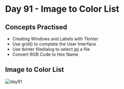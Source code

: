 # Day 91 - Image to Color List
## Concepts Practised
- Creating Windows and Labels with Tkinter
- Use grid() to complete the User Interface
- Use tkinter filedialog to select jpj a file
- Convert RGB Code to Hex Name
## Image to Color List
![day91](img_to_colorlist.gif)
